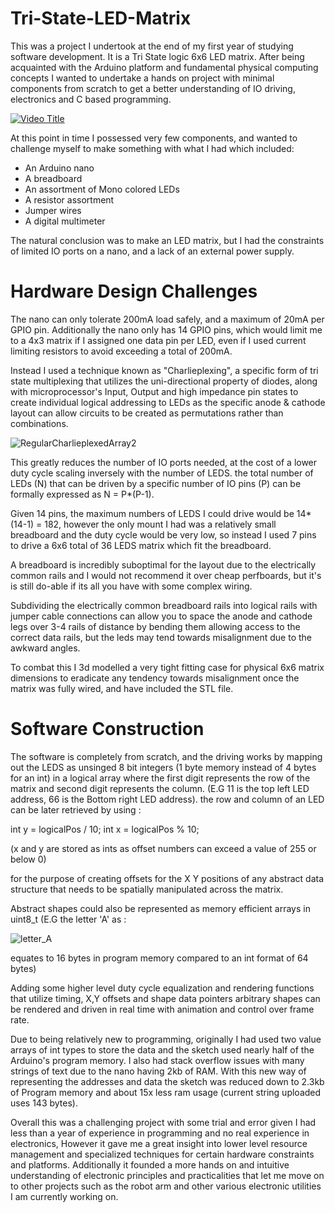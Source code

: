 # Tri-State-LED-Matrix
This was a project I undertook at the end of my first year of studying software development. It is a Tri State logic 6x6 LED matrix. After being acquainted with the Arduino platform and fundamental physical computing concepts I wanted to undertake a hands on project with minimal components from scratch to get a better understanding of IO driving, electronics and C based programming.



[![Video Title](https://img.youtube.com/vi/kd1d9ueiUFE/0.jpg)](https://www.youtube.com/watch?v=kd1d9ueiUFE)



At this point in time I possessed very few components, and wanted to challenge myself to make something with what I had which included:

- An Arduino nano
- A breadboard
- An assortment of Mono colored LEDs
- A resistor assortment
- Jumper wires
- A digital multimeter



The natural conclusion was to make an LED matrix, but I had the constraints of limited IO ports on a nano, and a lack of an external power supply. 

# Hardware Design Challenges
The nano can only tolerate 200mA load safely, and a maximum of 20mA per GPIO pin. Additionally the nano only has 14 GPIO pins, which would limit me to a 4x3 matrix if I assigned one data pin per LED, even if I used current limiting resistors to avoid exceeding a total of 200mA. 

Instead I used a technique known as "Charlieplexing", a specific form of tri state multiplexing that utilizes the uni-directional property of diodes, along with microprocessor's Input, Output and high impedance pin states to create individual logical addressing to LEDs as the specific anode & cathode layout can allow circuits to be created as permutations rather than combinations.

![RegularCharlieplexedArray2](https://github.com/user-attachments/assets/be31fe1a-265e-4404-adee-c3f05e66e425)


This greatly reduces the number of IO ports needed, at the cost of a lower duty cycle scaling inversely with the number of LEDS. the total number of LEDs (N) that can be driven by a specific number of IO pins (P) can be formally expressed as N = P*(P-1). 


Given 14 pins, the maximum numbers of LEDS I could drive would be 14*(14-1) = 182, however the only mount I had was a relatively small breadboard and the duty cycle would be very low, so instead I used 7 pins to drive a 6x6 total of 36 LEDS matrix which fit the breadboard. 

A breadboard is incredibly suboptimal for the layout due to the electrically common rails and I would not recommend it over cheap perfboards, but it's is still do-able if its all you have with some complex wiring. 

Subdividing the electrically common breadboard rails into logical rails with jumper cable connections can allow you to space the anode and cathode legs over 3-4 rails of distance by bending them allowing access to the correct data rails, but the leds may tend towards misalignment due to the awkward angles.

To combat this I 3d modelled a very tight fitting case for physical 6x6 matrix dimensions to eradicate any tendency towards misalignment once the matrix was fully wired, and have included the STL file.

# Software Construction
The software is completely from scratch, and the driving works by mapping out the LEDS as unsinged 8 bit integers (1 byte memory instead of 4 bytes for an int) in a logical array where the first digit represents the row of the matrix and second digit represents the column. (E.G 11 is the top left LED address, 66 is the Bottom right LED address). the row and column of an LED can be later retrieved by using :

int y = logicalPos / 10;
int x = logicalPos % 10;

(x and y are stored as ints as offset numbers can exceed a value of 255 or below 0)

for the purpose of creating offsets for the X Y positions of any abstract data structure that needs to be spatially manipulated across the matrix.

Abstract shapes could also be represented as memory efficient arrays in uint8_t (E.G the letter 'A' as : 


![letter_A](https://github.com/user-attachments/assets/376e0713-6c25-41b2-a7db-02b4f3651205)


equates to 16 bytes in program memory compared to an int format of 64 bytes)

Adding some higher level duty cycle equalization and rendering functions that utilize timing, X,Y offsets and shape data pointers arbitrary shapes can be rendered and driven in real time with animation and control over frame rate. 

Due to being relatively new to programming, originally I had used two value arrays of int types to store the data and the sketch used nearly half of the Arduino's program memory. I also had stack overflow issues with many strings of text due to the nano having 2kb of RAM. With this new way of representing the addresses and data the sketch was reduced down to 2.3kb of Program memory and about 15x less ram usage (current string uploaded uses 143 bytes).



Overall this was a challenging project with some trial and error given I had less than a year of experience in programming and no real experience in electronics, However it gave me a great insight into lower level resource management and specialized techniques for certain hardware constraints and platforms. Additionally it founded a more hands on and intuitive understanding of electronic principles and practicalities that let me move on to other projects such as the robot arm and other various electronic utilities I am currently working on.
